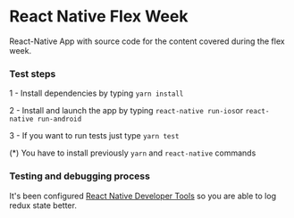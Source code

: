 # React Native Flex Week 
React-Native App with source code for the content covered during the flex week.

 ### Test steps

1 - Install dependencies by typing `yarn install`

2 - Install and launch the app by typing `react-native run-ios`or `react-native run-android`

3 - If you want to run tests just type `yarn test`

(*) You have to install previously `yarn` and `react-native` commands

### Testing and debugging process

It's been configured [React Native Developer Tools](https://github.com/jhen0409/react-native-debugger)
so you are able to log redux state better. 
